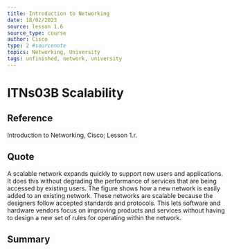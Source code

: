 ```yaml
---
title: Introduction to Networking
date: 18/02/2023
source: lesson 1.6
source_type: course
author: Cisco
type: 2 #sourcenote
topics: Networking, University
tags: unfinished, network, university
---
```

# ITNs03B Scalability

## **Reference**
Introduction to Networking, Cisco; Lesson 1.r.

## **Quote**
A scalable network expands quickly to support new users and applications. It does this without degrading the performance of services that are being accessed by existing users. The figure shows how a new network is easily added to an existing network. These networks are scalable because the designers follow accepted standards and protocols. This lets software and hardware vendors focus on improving products and services without having to design a new set of rules for operating within the network.

## **Summary**
<!-- Resume of the idea with the context of the quote. -->
